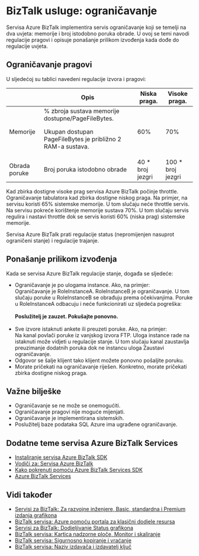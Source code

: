 <properties 
    pageTitle="Dodatne informacije o ograničavanje BizTalk Services | Microsoft Azure" 
    description="Informirajte se o ograničavanje pragovi i rezultat izvođenja ponašanja za BizTalk servise. Ograničavanje temelji se na memorije i broj poruka. MABS, WABS" 
    services="biztalk-services" 
    documentationCenter="" 
    authors="MandiOhlinger" 
    manager="erikre" 
    editor=""/>

<tags 
    ms.service="biztalk-services" 
    ms.workload="integration" 
    ms.tgt_pltfrm="na" 
    ms.devlang="na" 
    ms.topic="article" 
    ms.date="08/15/2016" 
    ms.author="mandia"/>





# <a name="biztalk-services-throttling"></a>BizTalk usluge: ograničavanje

Servisa Azure BizTalk implementira servis ograničavanje koji se temelji na dva uvjeta: memorije i broj istodobno poruka obrade. U ovoj se temi navodi regulacije pragovi i opisuje ponašanje prilikom izvođenja kada dođe do regulacije uvjeta.

## <a name="throttling-thresholds"></a>Ograničavanje pragovi

U sljedećoj su tablici navedeni regulacije izvora i pragovi:

||Opis|Niska praga.|Visoke praga.|
|---|---|---|---|
|Memorije|% zbroja sustava memorije dostupne/PageFileBytes. <p><p>Ukupan dostupan PageFileBytes je približno 2 RAM-a sustava.|60%|70%|
|Obrada poruke|Broj poruka istodobno obrade|40 * broj jezgri|100 * broj jezgri|

Kad zbirka dostigne visoke prag servisa Azure BizTalk počinje throttle. Ograničavanje tabulatora kad zbirka dostigne niskog praga. Na primjer, na servisu koristi 65% sistemske memorije. U tom slučaju neće throttle servis. Na servisu pokreće korištenje memorije sustava 70%. U tom slučaju servis regulira i nastavi throttle dok se servis koristi 60% (niska prag) sistemske memorije.

Servisa Azure BizTalk prati regulacije status (nepromijenjen nasuprot ograničeni stanje) i regulacije trajanje.


## <a name="runtime-behavior"></a>Ponašanje prilikom izvođenja

Kada se servisa Azure BizTalk regulacije stanje, događa se sljedeće:

- Ograničavanje je po ulogama instance. Ako, na primjer:<br/>
Ograničavanje je RoleInstanceA. RoleInstanceB je ograničavanje. U tom slučaju poruke u RoleInstanceB se obrađuju prema očekivanjima. Poruke u RoleInstanceA odbacuju i neće funkcionirati uz sljedeća pogreška:<br/><br/>
**Poslužitelj je zauzet. Pokušajte ponovno.**<br/><br/>
- Sve izvore istaknuti ankete ili preuzeti poruke. Ako, na primjer:<br/>
Na kanal povlači poruke iz vanjskog izvora FTP. Uloga instance rade na istaknuti može vidjeti u regulacije stanje. U tom slučaju kanal zaustavlja preuzimanje dodatnih poruka dok ne instancu uloga Zaustavi ograničavanje.
- Odgovor se šalje klijent tako klijent možete ponovno pošaljite poruku.
- Morate pričekati na ograničavanje riješen. Konkretno, morate pričekati zbirka dostigne niskog praga.

## <a name="important-notes"></a>Važne bilješke
- Ograničavanje se ne može se onemogućiti.
- Ograničavanje pragovi nije moguće mijenjati.
- Ograničavanje je implementirana sistemskih.
- Poslužitelj baze podataka SQL Azure ima ugrađene ograničavanje.

## <a name="additional-azure-biztalk-services-topics"></a>Dodatne teme servisa Azure BizTalk Services

-  [Instaliranje servisa Azure BizTalk SDK](http://go.microsoft.com/fwlink/p/?LinkID=241589)<br/>
-  [Vodiči za: Servisa Azure BizTalk](http://go.microsoft.com/fwlink/p/?LinkID=236944)<br/>
-  [Kako pokrenuti pomoću Azure BizTalk Services SDK](http://go.microsoft.com/fwlink/p/?LinkID=302335)<br/>
-  [Azure BizTalk Services](http://go.microsoft.com/fwlink/p/?LinkID=303664)<br/>

## <a name="see-also"></a>Vidi također
- [Servisi za BizTalk: Za razvojne inženjere, Basic, standardna i Premium izdanja grafikona](http://go.microsoft.com/fwlink/p/?LinkID=302279)<br/>
- [BizTalk servisa: Azure pomoću portala za klasični dodjele resursa](http://go.microsoft.com/fwlink/p/?LinkID=302280)<br/>
- [Servisi za BizTalk: Dodjeljivanje Status grafikona](http://go.microsoft.com/fwlink/p/?LinkID=329870)<br/>
- [BizTalk servisa: Kartica nadzorne ploče, Monitor i skaliranje](http://go.microsoft.com/fwlink/p/?LinkID=302281)<br/>
- [BizTalk servisa: Sigurnosno kopiranje i vraćanje](http://go.microsoft.com/fwlink/p/?LinkID=329873)<br/>
- [BizTalk servisa: Naziv izdavača i izdavatelj ključ](http://go.microsoft.com/fwlink/p/?LinkID=303941)<br/>
 
